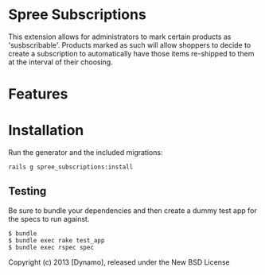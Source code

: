 Spree Subscriptions
==================

This extension allows for administrators to mark certain products as
'susbscribable'. Products marked as such will allow shoppers to decide to
create a subscription to automatically have those items re-shipped to
them at the interval of their choosing. 

Features
=======


Installation
========

Run the generator and the included migrations:
    
    rails g spree_subscriptions:install



Testing
-------

Be sure to bundle your dependencies and then create a dummy test app for the specs to run against.

    $ bundle
    $ bundle exec rake test_app
    $ bundle exec rspec spec

Copyright (c) 2013 [Dynamo], released under the New BSD License
